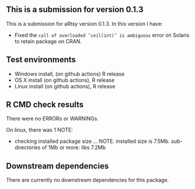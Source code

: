 ## This is a submission for version 0.1.3
This is a submission for aRtsy version 0.1.3. In this version I have:

* Fixed the `call of overloaded ‘ceil(int)’ is ambiguous` error on Solaris to retain package on CRAN.

## Test environments
* Windows install, (on github actions) R release
* OS X install (on github actions), R release
* Linux install (on github actions), R release

## R CMD check results
There were no ERRORs or WARNINGs.

On linux, there was 1 NOTE:

* checking installed package size ... NOTE. installed size is 7.5Mb. sub-directories of 1Mb or more: libs 7.2Mb

## Downstream dependencies
There are currently no downstream dependencies for this package.

